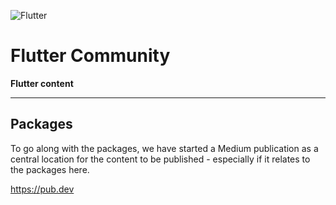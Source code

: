 
![Flutter](https://user-images.githubusercontent.com/97717613/234001864-a6618236-3d0a-43f3-96cf-fcde9ef8dee3.png)


# Flutter Community
**Flutter content**

---

## Packages
To go along with the packages, we have started a Medium publication as a central location for the content to be published - especially if it relates to the packages here.

https://pub.dev
